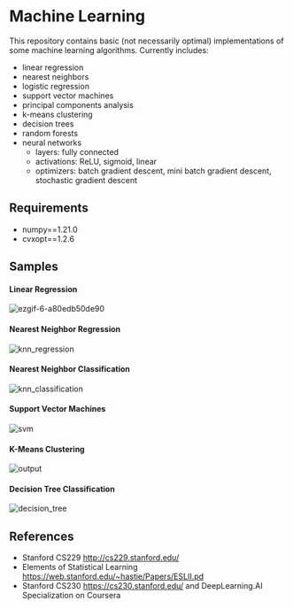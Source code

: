 # Machine Learning

This repository contains basic (not necessarily optimal) implementations of some machine learning algorithms. 
Currently includes:

- linear regression
- nearest neighbors
- logistic regression
- support vector machines
- principal components analysis
- k-means clustering
- decision trees
- random forests
- neural networks
  - layers: fully connected
  - activations: ReLU, sigmoid, linear
  - optimizers: batch gradient descent, mini batch gradient descent, stochastic gradient descent

## Requirements

- numpy==1.21.0
- cvxopt==1.2.6

## Samples

#### Linear Regression

![ezgif-6-a80edb50de90](https://user-images.githubusercontent.com/65565946/126893678-16c7ca8c-70c5-4650-ac71-22cb5a0f0c29.gif)

#### Nearest Neighbor Regression

![knn_regression](https://user-images.githubusercontent.com/65565946/127392415-bf4f8fe3-fad4-415f-961a-a5dc3ba9fd30.png)

#### Nearest Neighbor Classification

![knn_classification](https://user-images.githubusercontent.com/65565946/127392294-12d67e54-d010-4395-8a91-1643dcd84bd3.png)

#### Support Vector Machines

![svm](https://user-images.githubusercontent.com/65565946/127392069-874ac6c7-f859-41b0-8503-263797fa6437.png)

#### K-Means Clustering

![output](https://user-images.githubusercontent.com/65565946/128057555-f611d187-2341-4c64-923c-def8a098dd2e.png)

#### Decision Tree Classification

![decision_tree](https://user-images.githubusercontent.com/65565946/127392479-1ede1293-a960-4952-9436-01da748bdeb9.png)

## References
- Stanford CS229 http://cs229.stanford.edu/
- Elements of Statistical Learning https://web.stanford.edu/~hastie/Papers/ESLII.pd
- Stanford CS230 https://cs230.stanford.edu/ and DeepLearning.AI Specialization on Coursera
